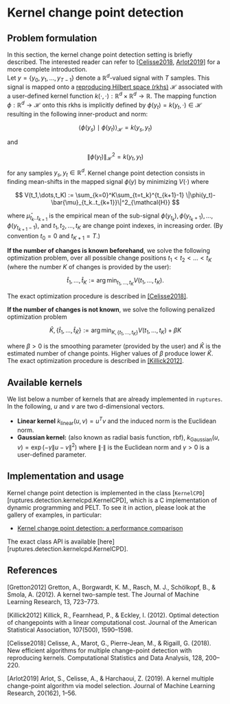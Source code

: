 # Kernel change point detection

## Problem formulation

In this section, the kernel change point detection setting is briefly described.
The interested reader can refer to [[Celisse2018](#Celisse2018), [Arlot2019](#Arlot2019)] for a more complete introduction.<br>
Let $y = \{y_0,y_1,\dots,y_{T-1}\}$ denote a $\mathbb{R}^d$-valued signal with $T$ samples.
This signal is mapped onto a [reproducing Hilbert space (rkhs)](https://en.wikipedia.org/wiki/Reproducing_kernel_Hilbert_space) $\mathcal{H}$ associated with a user-defined kernel function $k(\cdot, \cdot):\mathbb{R}^d\times\mathbb{R}^d\rightarrow\mathbb{R}$.
The mapping function $\phi:\mathbb{R}^d\rightarrow\mathcal{H}$ onto this rkhs is implicitly defined by $\phi(y_t) = k(y_t, \cdot)\in\mathcal{H}$ resulting in the following inner-product and norm:

$$
\langle\phi(y_s)\mid\phi(y_t)\rangle_{\mathcal{H}} = k(y_s,y_t)
$$

and

$$
\|\phi(y_t)\|_{\mathcal{H}}^2 = k(y_t,y_t)
$$

for any samples $y_s,y_t\in\mathbb{R}^d$.
Kernel change point detection consists in finding mean-shifts in the mapped signal $\phi(y)$ by minimizing $V(\cdot)$ where

$$
V(t_1,\dots,t_K) := \sum_{k=0}^K\sum_{t=t_k}^{t_{k+1}-1} \|\phi(y_t)-\bar{\mu}_{t_k..t_{k+1}}\|^2_{\mathcal{H}}
$$

where $\bar{\mu}_{t_k..t_{k+1}}$ is the empirical mean of the sub-signal $\phi(y_{t_k}), \phi(y_{t_k+1}),\dots,\phi(y_{t_{k+1}-1})$, and $t_1,t_2,\dots,t_K$ are change point indexes, in increasing order.
(By convention $t_0=0$ and $t_{K+1}=T$.)

**If the number of changes is known beforehand**, we solve the following optimization problem, over all possible change positions $t_1<t_2<\dots<t_K$ (where the number $K$ of changes is provided by the user):

$$
\hat{t}_1,\dots,\hat{t}_K := \arg\min_{t_1,\dots,t_K} V(t_1,\dots,t_K).
$$

The exact optimization procedure is described in [[Celisse2018]](#Celisse2018).

**If the number of changes is not known**, we solve the following penalized optimization problem

$$
\hat{K}, \{\hat{t}_1,\dots,\hat{t}_{\hat{K}}\} := \arg\min_{K, \{t_1,\dots, t_K\}} V(t_1,\dots, t_K) + \beta K
$$

where $\beta>0$ is the smoothing parameter (provided by the user) and $\hat{K}$ is the estimated number of change points.
Higher values of $\beta$ produce lower $\hat{K}$.
The exact optimization procedure is described in [[Killick2012]](#Killick2012).

## Available kernels
We list below a number of kernels that are already implemented in `ruptures`.
In the following, $u$ and $v$ are two d-dimensional vectors.

- **Linear kernel** $k_{\text{linear}}(u, v) = u^T v$ and the induced norm is the Euclidean norm.
- **Gaussian kernel:** (also known as radial basis function, rbf), $k_{\text{Gaussian}}(u,v)=\exp(-\gamma \|u-v\|^2)$ where $\|\cdot\|$ is the Euclidean norm and $\gamma>0$ is a user-defined parameter.

## Implementation and usage

Kernel change point detection is implemented in the class [`KernelCPD`][ruptures.detection.kernelcpd.KernelCPD], which is a C implementation of dynamic programming and PELT.
To see it in action, please look at the gallery of examples, in particular:

- [Kernel change point detection: a performance comparison](../../notebooks/kernel-cpd-performance-comparison.md)

The exact class API is available [here][ruptures.detection.kernelcpd.KernelCPD].

## References

<a id="Gretton2012">[Gretton2012]</a>
Gretton, A., Borgwardt, K. M., Rasch, M. J., Schölkopf, B., & Smola, A. (2012). A kernel two-sample test. The Journal of Machine Learning Research, 13, 723–773.

<a id="Killick2012">[Killick2012]</a>
Killick, R., Fearnhead, P., & Eckley, I. (2012). Optimal detection of changepoints with a linear computational cost. Journal of the American Statistical Association, 107(500), 1590–1598.

<a id="Celisse2018">[Celisse2018]</a>
Celisse, A., Marot, G., Pierre-Jean, M., & Rigaill, G. (2018). New efficient algorithms for multiple change-point detection with reproducing kernels. Computational Statistics and Data Analysis, 128, 200–220.

<a id="Arlot2019">[Arlot2019]</a>
Arlot, S., Celisse, A., & Harchaoui, Z. (2019). A kernel multiple change-point algorithm via model selection. Journal of Machine Learning Research, 20(162), 1–56.
